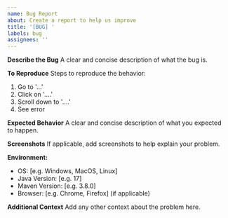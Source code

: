```yaml
---
name: Bug Report
about: Create a report to help us improve
title: '[BUG] '
labels: bug
assignees: ''
---
```


**Describe the Bug**
A clear and concise description of what the bug is.

**To Reproduce**
Steps to reproduce the behavior:
1. Go to '...'
2. Click on '....'
3. Scroll down to '....'
4. See error

**Expected Behavior**
A clear and concise description of what you expected to happen.

**Screenshots**
If applicable, add screenshots to help explain your problem.

**Environment:**
 - OS: [e.g. Windows, MacOS, Linux]
 - Java Version: [e.g. 17]
 - Maven Version: [e.g. 3.8.0]
 - Browser: [e.g. Chrome, Firefox] (if applicable)

**Additional Context**
Add any other context about the problem here. 